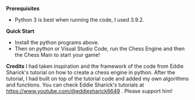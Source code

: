 **Prerequisites**
- Python 3 is best when running the code, I used 3.9.2.

**Quick Start**
- Install the python programs above.
- Then on python or Visual Studio Code, run the Chess Engine and then the Chess Main to start your game!

**Credits**
I had taken inspiration and the framework of the code from Eddie Sharick's tutorial on how to create a chess engine in python. After the tutorial, I had built on top of the tutorial code and added my own algorithms and functions. 
You can check Eddie Sharick's tutorials at https://www.youtube.com/@eddiesharick6649 . Please support him!
